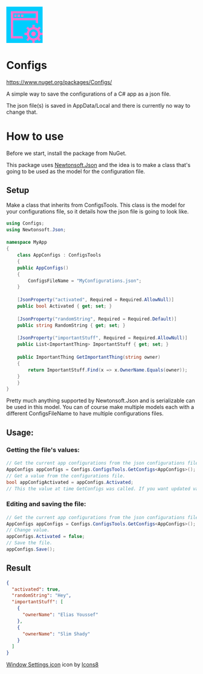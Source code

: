 ![Configs icon](/Configs/Assets/icons8-window-settings-96.png)

# Configs

https://www.nuget.org/packages/Configs/

A simple way to save the configurations of a C# app as a json file.

The json file(s) is saved in AppData/Local and there is currently no way to change that.

# How to use

Before we start, install the package from NuGet.

This package uses [Newtonsoft.Json](https://github.com/JamesNK/Newtonsoft.Json) and the idea is to make a class that's
going to be used as the model for the configuration file.

## Setup

Make a class that inherits from ConfigsTools. This class is the model for your configurations file, so it details how
the json file is going to look like.

```C#
using Configs;
using Newtonsoft.Json;

namespace MyApp
{
    class AppConfigs : ConfigsTools
    {
	public AppConfigs()
	{
	    ConfigsFileName = "MyConfigurations.json";
	}

	[JsonProperty("activated", Required = Required.AllowNull)]
	public bool Activated { get; set; }

	[JsonProperty("randomString", Required = Required.Default)]
	public string RandomString { get; set; }

	[JsonProperty("importantStuff", Required = Required.AllowNull)]
	public List<ImportantThing> ImportantStuff { get; set; }

	public ImportantThing GetImportantThing(string owner)
	{
	    return ImportantStuff.Find(x => x.OwnerName.Equals(owner));
	}
    }
}
```

Pretty much anything supported by Newtonsoft.Json and is serializable can be used in this model. You can of course make
multiple models each with a different ConfigsFileName to have multiple configurations files.

## Usage:

### Getting the file's values:

```C#
// Get the current app configurations from the json configurations file.
AppConfigs appConfigs = Configs.ConfigsTools.GetConfigs<AppConfigs>();
// Get a value from the configurations file.
bool appConfigActivated = appConfigs.Activated;
// This the value at time GetConfigs was called. If you want updated values then you have to call GetConfigs again.
```

### Editing and saving the file:

```C#
// Get the current app configurations from the json configurations file.
AppConfigs appConfigs = Configs.ConfigsTools.GetConfigs<AppConfigs>();
// Change value.
appConfigs.Activated = false;
// Save the file.
appConfigs.Save();
```

## Result

```json
{
  "activated": true,
  "randomString": "Hey",
  "importantStuff": [
    {
      "ownerName": "Elias Youssef"
    },
    {
      "ownerName": "Slim Shady"
    }
  ]
}
```

<a target="_blank" href="https://icons8.com/icons/set/window-settings">Window Settings icon</a> icon
by <a target="_blank" href="https://icons8.com">Icons8</a>

